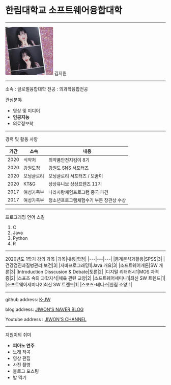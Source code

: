 # 한림대학교 소프트웨어융합대학
---
<img src=kjw.jpg height=150 width=150>
김지원

---

소속 : 글로벌융합대학
전공 : 의과학융합전공

관심분야
* 영상 및 미디어
* **인공지능**
* 의료정보학

---

경력 및 활동 사항

|기간|소속|내용|
|---|---|---|
|2020|식약처|의약품안전지킴이 8기|
|2020|강원도청|강원도 SNS 서포터즈|
|2020|모닝글로리|모닝글로리 서포터즈 / 모꿈이|
|2020|KT&G|상상유니브 상상프렌즈 11기|
|2017|여성가족부|나라사랑체험프로그램 중국 파견|
|2017|여성가족부|청소년프로그램체험수기 부문 장관상 수상|

---

프로그래밍 언어 스킬
1. C
2. Java
3. Python
4. R

-------------------

2020년도 1학기 강의 과목
|과목|내용|학점|
|---|---|---|
|통계분석과활용|SPSS|3|
|건강검진과질병관리|보건|3|
|자바프로그래밍1|Java 개요|3|
|소프트웨어개론|SW 개론|3|
|Introduction Disscusion & Debate|토론|2|
|디지털 리터러시1|MOS 자격증|2|
|스포츠 속의 과학지식|체육 관련 교양|2|
|소프트웨어세미나1|최신 SW 트렌드|1|
|소프트웨어세미나2|최신 SW 트렌드|1|
|스포츠-테니스|한림 소양|1|

---

github address: [K-JW][github]

[github]:http://github.com/Jamiroquaii

blog address: [JIWON'S NAVER BLOG][blog]

[blog]:http://wldnjsqufdl.blog.me/

Youtube address : [JIWON'S CHANNEL][Youtube]

[Youtube]:https://www.youtube.com/지콩

---

지원이의 취미
* **피아노 연주**
* 노래 작곡
* 영상 편집
* 사진 촬영
* 블로그 포스팅
* 밥 먹기

